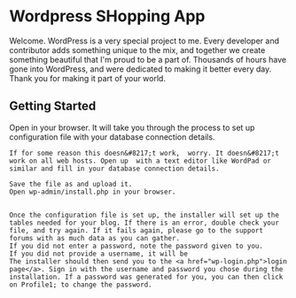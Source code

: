# Wordpress SHopping App

Welcome. WordPress is a very special project to me. Every developer and contributor adds something unique to the mix, and together we create something beautiful that I'm proud to be a part of. Thousands of hours have gone into WordPress, and were dedicated to making it better every day. Thank you for making it part of your world.

## Getting Started

Open  in your browser. It will take you through the process to set up configuration file with your database connection details.
		
	If for some reason this doesn&#8217;t work,  worry. It doesn&#8217;t work on all web hosts. Open up  with a text editor like WordPad or similar and fill in your database connection details.
	
	Save the file as and upload it.
	Open wp-admin/install.php in your browser.
		

	Once the configuration file is set up, the installer will set up the tables needed for your blog. If there is an error, double check your  file, and try again. If it fails again, please go to the support forums with as much data as you can gather.
	If you did not enter a password, note the password given to you.
	If you did not provide a username, it will be
	The installer should then send you to the <a href="wp-login.php">login page</a>. Sign in with the username and password you chose during the installation. If a password was generated for you, you can then click on Profile1; to change the password.
